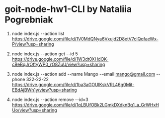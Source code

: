 # goit-node-hw1-CLI by Nataliia Pogrebniak


1. node index.js --action list
https://drive.google.com/file/d/1V0MdQNya6Vxujd2D8etV7cIQqfaeWx-P/view?usp=sharing

2. node index.js --action get --id 5
https://drive.google.com/file/d/1W3dt0XHdOK-cBeBqJrOftyWP0_rO8ZuU/view?usp=sharing

3. node index.js --action add --name Mango --email mango@gmail.com --phone 322-22-22
https://drive.google.com/file/d/1ba3aGOUlKskVRL46g0Mit-EBdAjBWh1y/view?usp=sharing

4. node index.js --action remove --id=3
https://drive.google.com/file/d/1qLBUfOBk2LGmkDXdknBq1_a_GrWHxHUo/view?usp=sharing


